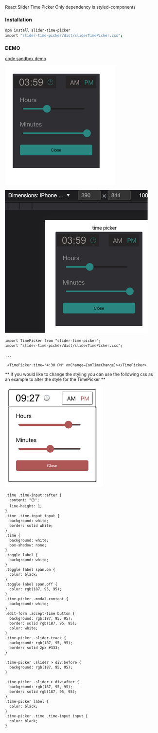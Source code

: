 React Slider Time Picker
Only dependency is styled-components 
### Installation

```sh
npm install slider-time-picker
import "slider-time-picker/dist/sliderTimePicker.css";
```

### DEMO

[code sandbox demo](https://codesandbox.io/s/nostalgic-wildflower-zcsd98?file=/src/App.js)

[![slider-time-picker-image](picker.png)](https://github.com/CandaceAhrends/slider-time-picker/blob/main/)

 
![My Image](mobile.png)

```JSX
import TimePicker from "slider-time-picker";
import "slider-time-picker/dist/sliderTimePicker.css";

...

 <TimePicker time="4:30 PM" onChange={onTimeChange}></TimePicker>
 ```
** If you would like to change the styling you can use the following css as an example to alter the style for the TimePicker **

![My Image](theme.png)


```JSX
.time .time-input::after {
  content: "🕒";
  line-height: 1;
}
.time .time-input input {
  background: white;
  border: solid white;
}
.time {
  background: white;
  box-shadow: none;
}
.toggle label {
  background: white;
}
.toggle label span.on {
  color: black;
}
.toggle label span.off {
  color: rgb(187, 95, 95);
}
.time-picker .modal-content {
  background: white;
}
.edit-form .accept-time button {
  background: rgb(187, 95, 95);
  border: solid rgb(187, 95, 95);
  color: white;
}
.time-picker .slider-track {
  background: rgb(187, 95, 95);
  border: solid 2px #333;
}

.time-picker .slider > div:before {
  background: rgb(187, 95, 95);
}

.time-picker .slider > div:after {
  background: rgb(187, 95, 95);
  border: solid rgb(187, 95, 95);
}
.time-picker label {
  color: black;
}
.time-picker .time .time-input input {
  color: black;
}

```
